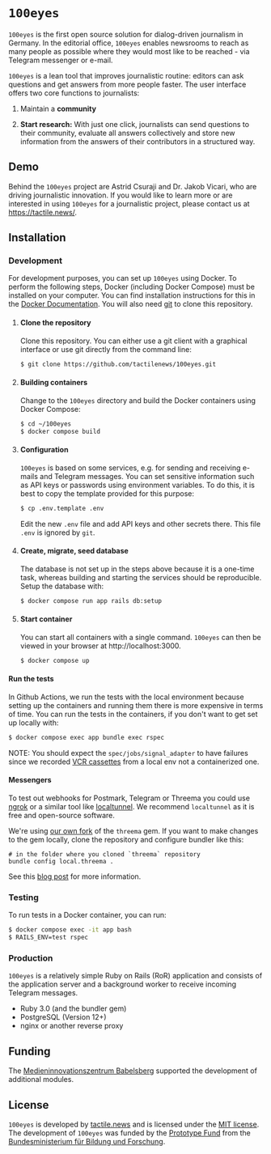 # `100eyes`

`100eyes` is the first open source solution for dialog-driven journalism in Germany. In the editorial office, `100eyes` enables newsrooms to reach as many people as possible where they would most like to be reached - via Telegram messenger or e-mail.

`100eyes` is a lean tool that improves journalistic routine: editors can ask questions and get answers from more people faster. The user interface offers two core functions to journalists:

1. Maintain a **community**

2. **Start research:** With just one click, journalists can send questions to their community, evaluate all answers collectively and store new information from the answers of their contributors in a structured way.

## Demo
Behind the `100eyes` project are Astrid Csuraji and Dr. Jakob Vicari, who are driving journalistic innovation. If you would like to learn more or are interested in using `100eyes` for a journalistic project, please contact us at https://tactile.news/.

## Installation

### Development
For development purposes, you can set up `100eyes` using Docker. To perform the following steps, Docker (including Docker Compose) must be installed on your computer. You can find installation instructions for this in the [Docker Documentation](https://docs.docker.com/get-docker/). You will also need [git](https://git-scm.com/book/en/v2/Getting-Started-Installing-Git) to clone this repository.

1. #### Clone the repository
   Clone this repository. You can either use a git client with a graphical interface or use git directly from the command line:

   ```bash
   $ git clone https://github.com/tactilenews/100eyes.git
   ```

2. #### Building containers
   Change to the `100eyes` directory and build the Docker containers using Docker Compose:

    ```bash
    $ cd ~/100eyes
    $ docker compose build
    ```

3. #### Configuration
   `100eyes` is based on some services, e.g. for sending and receiving e-mails and Telegram messages. You can set sensitive information such as API keys or passwords using environment variables. To do this, it is best to copy the template provided for this purpose:

   ```bash
   $ cp .env.template .env
   ```

   Edit the new `.env` file and add API keys and other secrets there. This file `.env` is ignored by `git`.


4. #### Create, migrate, seed database

   The database is not set up in the steps above because it is a one-time task, whereas building and starting the services should be reproducible. Setup the database with:

   ```bash
   $ docker compose run app rails db:setup
   ```

5. #### Start container
    You can start all containers with a single command. `100eyes` can then be viewed in your browser at http://localhost:3000.

    ```bash
    $ docker compose up
    ```

#### Run the tests

In Github Actions, we run the tests with the local environment because setting up the containers and running them there is more expensive in terms of time. You can run the tests in the containers, if you don't want to get set up locally with:

```bash
$ docker compose exec app bundle exec rspec
```

NOTE: You should expect the `spec/jobs/signal_adapter` to have failures since we recorded [VCR cassettes](https://github.com/vcr/vcr) from a local env not a containerized one.

#### Messengers

To test out webhooks for Postmark, Telegram or Threema you could use [ngrok](https://ngrok.com/) or a similar tool like [localtunnel](https://www.npmjs.com/package/localtunnel). We recommend `localtunnel` as it is free and open-source software.

We're using [our own fork](https://github.com/tactilenews/threema) of the `threema` gem. If you want to make changes to the gem locally, clone the repository and configure bundler like this:
```
# in the folder where you cloned `threema` repository
bundle config local.threema .
```

See this [blog post](https://rossta.net/blog/how-to-specify-local-ruby-gems-in-your-gemfile.html) for more information.

### Testing

To run tests in a Docker container, you can run:

```bash
$ docker compose exec -it app bash
$ RAILS_ENV=test rspec
```

### Production
`100eyes` is a relatively simple Ruby on Rails (RoR) application and consists of the application server and a background worker to receive incoming Telegram messages.

* Ruby 3.0 (and the bundler gem)
* PostgreSQL (Version 12+)
* nginx or another reverse proxy

## Funding
The [Medieninnovationszentrum Babelsberg](http://miz-babelsberg.de) supported the development of additional modules.

## License
`100eyes` is developed by [tactile.news](https://tactile.news) and is licensed under the [MIT license](https://github.com/tactilenews/100eyes/blob/main/LICENSE).
The development of `100eyes` was funded by the [Prototype Fund](https://prototypefund.de) from the [Bundesministerium für Bildung und Forschung](https://bmbf.de).
